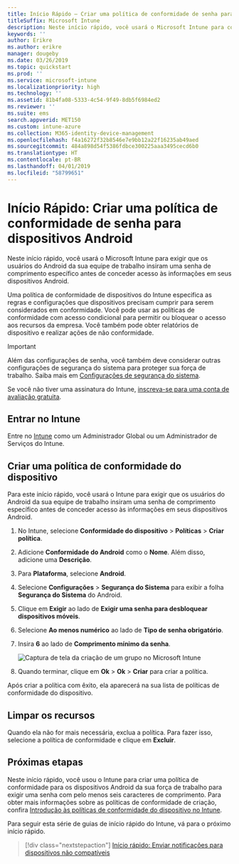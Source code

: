 ```yaml
---
title: Início Rápido – Criar uma política de conformidade de senha para dispositivos Android
titleSuffix: Microsoft Intune
description: Neste início rápido, você usará o Microsoft Intune para configurar um comprimento de senha obrigatório para dispositivos Android.
keywords: ''
author: Erikre
ms.author: erikre
manager: dougeby
ms.date: 03/26/2019
ms.topic: quickstart
ms.prod: ''
ms.service: microsoft-intune
ms.localizationpriority: high
ms.technology: ''
ms.assetid: 81b4fa08-5333-4c54-9f49-8db5f6984ed2
ms.reviewer: ''
ms.suite: ems
search.appverid: MET150
ms.custom: intune-azure
ms.collection: M365-identity-device-management
ms.openlocfilehash: f4a16272f32b8546e7e9bb12a22f16235ab49aed
ms.sourcegitcommit: 484a898d54f5386fdbce300225aaa3495cecd6b0
ms.translationtype: HT
ms.contentlocale: pt-BR
ms.lasthandoff: 04/01/2019
ms.locfileid: "58799651"
---
```

# <a name="quickstart-create-a-password-compliance-policy-for-android-devices"></a>Início Rápido: Criar uma política de conformidade de senha para dispositivos Android

Neste início rápido, você usará o Microsoft Intune para exigir que os usuários do Android da sua equipe de trabalho insiram uma senha de comprimento específico antes de conceder acesso às informações em seus dispositivos Android. 

Uma política de conformidade de dispositivos do Intune especifica as regras e configurações que dispositivos precisam cumprir para serem considerados em conformidade. Você pode usar as políticas de conformidade com acesso condicional para permitir ou bloquear o acesso aos recursos da empresa. Você também pode obter relatórios de dispositivo e realizar ações de não conformidade.

> [!IMPORTANT]
> Além das configurações de senha, você também deve considerar outras configurações de segurança do sistema para proteger sua força de trabalho. Saiba mais em [Configurações de segurança do sistema](compliance-policy-create-android-for-work.md#system-security-settings).

Se você não tiver uma assinatura do Intune, [inscreva-se para uma conta de avaliação gratuita](free-trial-sign-up.md).

## <a name="sign-in-to-intune"></a>Entrar no Intune

Entre no [Intune](https://aka.ms/intuneportal) como um Administrador Global ou um Administrador de Serviços do Intune. 

## <a name="create-a-device-compliance-policy"></a>Criar uma política de conformidade do dispositivo

Para este início rápido, você usará o Intune para exigir que os usuários do Android da sua equipe de trabalho insiram uma senha de comprimento específico antes de conceder acesso às informações em seus dispositivos Android.

1. No Intune, selecione **Conformidade do dispositivo** > **Políticas** > **Criar política**.
2. Adicione **Conformidade do Android** como o **Nome**. Além disso, adicione uma **Descrição**.
3. Para **Plataforma**, selecione **Android**. 
4. Selecione **Configurações** > **Segurança do Sistema** para exibir a folha **Segurança do Sistema** do Android.
5. Clique em **Exigir** ao lado de **Exigir uma senha para desbloquear dispositivos móveis**.
6. Selecione **Ao menos numérico** ao lado de **Tipo de senha obrigatório**.
7. Insira **6** ao lado de **Comprimento mínimo da senha**. 

    ![Captura de tela da criação de um grupo no Microsoft Intune](media/quickstart-set-password-length-android/quickstart-set-password-length-android-01.png)

7. Quando terminar, clique em **Ok** > **Ok** > **Criar** para criar a política.

Após criar a política com êxito, ela aparecerá na sua lista de políticas de conformidade do dispositivo. 

## <a name="clean-up-resources"></a>Limpar os recursos

Quando ela não for mais necessária, exclua a política. Para fazer isso, selecione a política de conformidade e clique em **Excluir**.

## <a name="next-steps"></a>Próximas etapas

Neste início rápido, você usou o Intune para criar uma política de conformidade para os dispositivos Android da sua força de trabalho para exigir uma senha com pelo menos seis caracteres de comprimento. Para obter mais informações sobre as políticas de conformidade de criação, confira [Introdução às políticas de conformidade do dispositivo no Intune](device-compliance-get-started.md).

Para seguir esta série de guias de início rápido do Intune, vá para o próximo início rápido.

> [!div class="nextstepaction"]
> [Início rápido: Enviar notificações para dispositivos não compatíveis](quickstart-send-notification.md)
